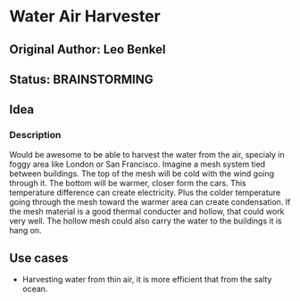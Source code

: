 # Water Air Harvester

## Original Author: Leo Benkel

## Status: BRAINSTORMING

## Idea

### Description

Would be awesome to be able to harvest the water from the air, specialy in foggy area like London or San Francisco.
Imagine a mesh system tied between buildings. The top of the mesh will be cold with the wind going through it. The bottom
will be warmer, closer form the cars. This temperature difference can create electricity. Plus the colder temperature going
through the mesh toward the warmer area can create condensation. If the mesh material is a good thermal conducter and hollow,
that could work very well. The hollow mesh could also carry the water to the buildings it is hang on. 

## Use cases

* Harvesting water from thin air, it is more efficient that from the salty ocean.
